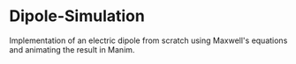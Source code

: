 # Dipole-Simulation
Implementation of an electric dipole from scratch using Maxwell's equations and animating the result in Manim.
